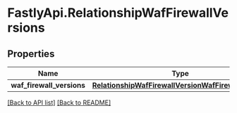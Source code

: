# FastlyApi.RelationshipWafFirewallVersions

## Properties

Name | Type | Description | Notes
------------ | ------------- | ------------- | -------------
**waf_firewall_versions** | [**RelationshipWafFirewallVersionWafFirewallVersion**](RelationshipWafFirewallVersionWafFirewallVersion.md) |  | [optional] 



[[Back to API list]](../../README.md#endpoints) [[Back to README]](../../README.md)
